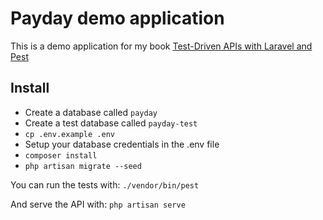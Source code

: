 # Payday demo application

This is a demo application for my book [Test-Driven APIs with Laravel and Pest](https://martinjoo.gumroad.com/l/tdd-api-laravel)

## Install
- Create a database called `payday`
- Create a test database called `payday-test`
- `cp .env.example .env`
- Setup your database credentials in the .env file
- `composer install`
- `php artisan migrate --seed`

You can run the tests with:
`./vendor/bin/pest`

And serve the API with:
`php artisan serve`

